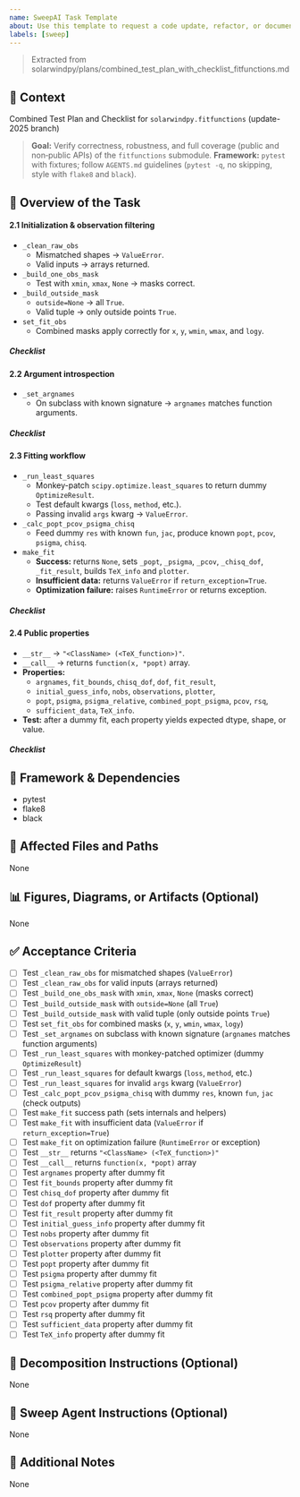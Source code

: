 ```yaml
---
name: SweepAI Task Template
about: Use this template to request a code update, refactor, or documentation change via SweepAI.
labels: [sweep]
---
```


> Extracted from solarwindpy/plans/combined_test_plan_with_checklist_fitfunctions.md

## 🧠 Context

Combined Test Plan and Checklist for `solarwindpy.fitfunctions` (update-2025 branch)

> **Goal:** Verify correctness, robustness, and full coverage (public and non‑public APIs) of the `fitfunctions` submodule.
> **Framework:** `pytest` with fixtures; follow `AGENTS.md` guidelines (`pytest -q`, no skipping, style with `flake8` and `black`).

## 🎯 Overview of the Task

#### 2.1 Initialization & observation filtering

- `_clean_raw_obs`
  - Mismatched shapes → `ValueError`.
  - Valid inputs → arrays returned.
- `_build_one_obs_mask`
  - Test with `xmin`, `xmax`, `None` → masks correct.
- `_build_outside_mask`
  - `outside=None` → all `True`.
  - Valid tuple → only outside points `True`.
- `set_fit_obs`
  - Combined masks apply correctly for `x`, `y`, `wmin`, `wmax`, and `logy`.

##### Checklist

#### 2.2 Argument introspection

- `_set_argnames`
  - On subclass with known signature → `argnames` matches function arguments.

##### Checklist

#### 2.3 Fitting workflow

- `_run_least_squares`
  - Monkey-patch `scipy.optimize.least_squares` to return dummy `OptimizeResult`.
  - Test default kwargs (`loss`, `method`, etc.).
  - Passing invalid `args` kwarg → `ValueError`.
- `_calc_popt_pcov_psigma_chisq`
  - Feed dummy `res` with known `fun`, `jac`, produce known `popt`, `pcov`, `psigma`, `chisq`.
- `make_fit`
  - **Success:** returns `None`, sets `_popt`, `_psigma`, `_pcov`, `_chisq_dof`, `_fit_result`, builds `TeX_info` and `plotter`.
  - **Insufficient data:** returns `ValueError` if `return_exception=True`.
  - **Optimization failure:** raises `RuntimeError` or returns exception.

##### Checklist

#### 2.4 Public properties

- `__str__` → `"<ClassName> (<TeX_function>)"`.
- `__call__` → returns `function(x, *popt)` array.
- **Properties:**
  - `argnames`, `fit_bounds`, `chisq_dof`, `dof`, `fit_result`,
  - `initial_guess_info`, `nobs`, `observations`, `plotter`,
  - `popt`, `psigma`, `psigma_relative`, `combined_popt_psigma`, `pcov`, `rsq`,
  - `sufficient_data`, `TeX_info`.
- **Test:** after a dummy fit, each property yields expected dtype, shape, or value.

##### Checklist

## 🔧 Framework & Dependencies

- pytest
- flake8
- black

## 📂 Affected Files and Paths

None

## 📊 Figures, Diagrams, or Artifacts (Optional)

None

## ✅ Acceptance Criteria

- [ ] Test `_clean_raw_obs` for mismatched shapes (`ValueError`)
- [ ] Test `_clean_raw_obs` for valid inputs (arrays returned)
- [ ] Test `_build_one_obs_mask` with `xmin`, `xmax`, `None` (masks correct)
- [ ] Test `_build_outside_mask` with `outside=None` (all `True`)
- [ ] Test `_build_outside_mask` with valid tuple (only outside points `True`)
- [ ] Test `set_fit_obs` for combined masks (`x`, `y`, `wmin`, `wmax`, `logy`)
- [ ] Test `_set_argnames` on subclass with known signature (`argnames` matches function arguments)
- [ ] Test `_run_least_squares` with monkey-patched optimizer (dummy `OptimizeResult`)
- [ ] Test `_run_least_squares` for default kwargs (`loss`, `method`, etc.)
- [ ] Test `_run_least_squares` for invalid `args` kwarg (`ValueError`)
- [ ] Test `_calc_popt_pcov_psigma_chisq` with dummy `res`, known `fun`, `jac` (check outputs)
- [ ] Test `make_fit` success path (sets internals and helpers)
- [ ] Test `make_fit` with insufficient data (`ValueError` if `return_exception=True`)
- [ ] Test `make_fit` on optimization failure (`RuntimeError` or exception)
- [ ] Test `__str__` returns `"<ClassName> (<TeX_function>)"`
- [ ] Test `__call__` returns `function(x, *popt)` array
- [ ] Test `argnames` property after dummy fit
- [ ] Test `fit_bounds` property after dummy fit
- [ ] Test `chisq_dof` property after dummy fit
- [ ] Test `dof` property after dummy fit
- [ ] Test `fit_result` property after dummy fit
- [ ] Test `initial_guess_info` property after dummy fit
- [ ] Test `nobs` property after dummy fit
- [ ] Test `observations` property after dummy fit
- [ ] Test `plotter` property after dummy fit
- [ ] Test `popt` property after dummy fit
- [ ] Test `psigma` property after dummy fit
- [ ] Test `psigma_relative` property after dummy fit
- [ ] Test `combined_popt_psigma` property after dummy fit
- [ ] Test `pcov` property after dummy fit
- [ ] Test `rsq` property after dummy fit
- [ ] Test `sufficient_data` property after dummy fit
- [ ] Test `TeX_info` property after dummy fit

## 🧩 Decomposition Instructions (Optional)

None

## 🤖 Sweep Agent Instructions (Optional)

None

## 💬 Additional Notes

None
